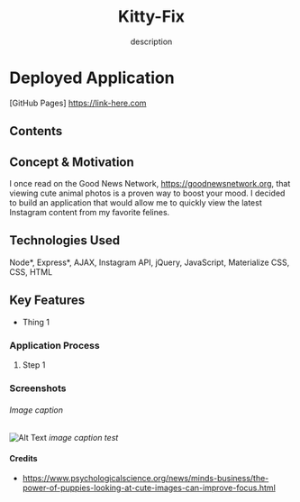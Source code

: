 <h1 align="center">Kitty-Fix</h1>

<div align="center">description</div>

# Deployed Application

[GitHub Pages] <https://link-here.com>

## Contents

## Concept & Motivation

I once read on the Good News Network, <https://goodnewsnetwork.org>, that viewing cute animal photos is a proven way to boost your mood. I decided to build an application that would allow me to quickly view the latest Instagram content from my favorite felines.

## Technologies Used

Node*, Express*, AJAX, Instagram API, jQuery, JavaScript, Materialize CSS, CSS, HTML

## Key Features

* Thing 1

### Application Process

1. Step 1

### Screenshots

###### Image caption
![Alt Text](url)
*image caption test*

#### Credits

*  <https://www.psychologicalscience.org/news/minds-business/the-power-of-puppies-looking-at-cute-images-can-improve-focus.html>